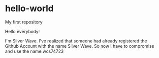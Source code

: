 # hello-world
My first repository

Hello everybody!

I'm Silver Wave.
I've realized that someone had already registered the Github Account with the name Silver Wave.
So now I have to compromise and use the name wcs74723
